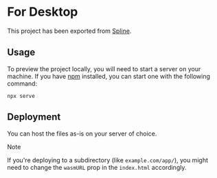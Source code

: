 # For Desktop

This project has been exported from [Spline](https://spline.design/).

## Usage

To preview the project locally, you will need to start a server on your machine. If you have [npm](https://www.npmjs.com/) installed, you can start one with the following command:

```
npx serve
```

## Deployment

You can host the files as-is on your server of choice.

> [!NOTE]
> If you're deploying to a subdirectory (like `example.com/app/`), you might need to change the `wasmURL` prop in the `index.html` accordingly.

